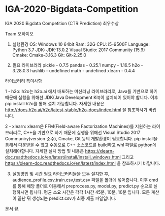 # IGA-2020-Bigdata-Competition
IGA 2020 Bigdata Competition (CTR Prediction) 최우수상 

Team 오하이오

1. 실행환경
OS: Windows 10 64bit
Ram: 32G
CPU: i5-9500F
Language: Python 3.7
JDK: JDK-13.0.2
Visual Studio: 2017 Community (15.9)
Cmake: Cmake-3.16.3
Git: Git-2.25.0

2. 필요 라이브러리
pickle - 0.7.5
pandas - 0.25.1
numpy - 1.16.5
h2o - 3.28.0.3
hashlib - undefined
math - undefined
xlearn - 0.4.4

라이브러리 특이사항

1 - h2o:
h2o는 h2o.ai 에서 배포하는 머신러닝 라이브러리로, Java를 기반으로 하기 때문에 
실행을 위해선 JDK(Java Development Kit)이 설치되어 있어야 합니다. 이후 pip install h2o를 통해 설치 가능합니다.
자세한 내용은 http://docs.h2o.ai/h2o/latest-stable/h2o-docs/index.html 을 참조하시기 바랍니다.

2 - xlearn:
xlearn은 FFM(Field-aware Factorization Machines)를 지원하는 라이브러리로, C++을 기반으로 하기 때문에
실행을 위해선 Visual Studio 2017 Communiry(version 준수), Cmake, Git 등의 개발환경이 필요합니다. 
pip install을 통해서 다운받을 수 없고 수동으로 C++ 소스코드를 build하고 whl 파일로 python에 설치해야합니다.
자세한 설치 방법 및 내용은 https://xlearn-doc.readthedocs.io/en/latest/install/install_windows.html 
그리고 https://xlearn-doc.readthedocs.io/en/latest/index.html 을 참조하시기 바랍니다.

3. 실행방법 및 시간
필요 라이브러리들을 모두 설치한 후, audience_profile.csv,train.csv,test.csv 파일을 폴더에 넣어줍니다.
이후 cmd를 통해 해당 폴더로 이동해서 preprocess.py, model.py, predict.py 순으로 실행하시면 됩니다.
평균 소요 시간은 각각 1시간 45분, 10분, 10분 입니다.
모든 계산이 끝난 뒤 생성되는 predict.csv가 최종 제출 파일입니다.

문서 끝.
